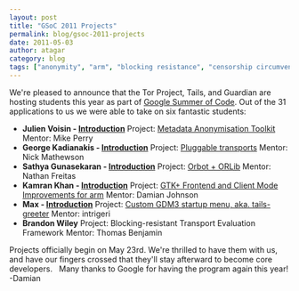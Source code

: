 ```yaml
---
layout: post
title: "GSoC 2011 Projects"
permalink: blog/gsoc-2011-projects
date: 2011-05-03
author: atagar
category: blog
tags: ["anonymity", "arm", "blocking resistance", "censorship circumvention", "Google Summer of Code", "gsoc", "projects", "students"]
---
```


We're pleased to announce that the Tor Project, Tails, and Guardian are hosting students this year as part of [Google Summer of Code](http://www.google-melange.com/gsoc/homepage/google/gsoc2011). Out of the 31 applications to us we were able to take on six fantastic students:
 

- **Julien Voisin - [Introduction](http://archives.seul.org/or/talk/Apr-2011/msg00284.html)**
Project: [Metadata Anonymisation Toolkit](http://mat-tor.blogspot.com/)
Mentor: Mike Perry
 
- **George Kadianakis - [Introduction](http://archives.seul.org/or/talk/Apr-2011/msg00288.html)**
Project: [Pluggable transports](https://gitorious.org/obfsproxy/pages/Home)
Mentor: Nick Mathewson
 
- **Sathya Gunasekaran - [Introduction](http://archives.seul.org/or/talk/Apr-2011/msg00294.html)**
Project: [Orbot + ORLib](http://gsathya.in/blog/)
Mentor: Nathan Freitas
 
- **Kamran Khan - [Introduction](http://archives.seul.org/or/talk/Apr-2011/msg00305.html)**
Project: [GTK+ Frontend and Client Mode Improvements for arm](http://code.inspirated.com/gsoc/)
Mentor: Damian Johnson
 
- **Max - [Introduction](https://boum.org/pipermail/tails-dev/2011-April/000285.html)**
Project: [Custom GDM3 startup menu, aka. tails-greeter](https://tails.boum.org/todo/TailsGreeter/)
Mentor: intrigeri
 
- **Brandon Wiley**
Project: Blocking-resistant Transport Evaluation Framework
Mentor: Thomas Benjamin
 

Projects officially begin on May 23rd. We're thrilled to have them with us, and have our fingers crossed that they'll stay afterward to become core developers.
 
Many thanks to Google for having the program again this year! -Damian

